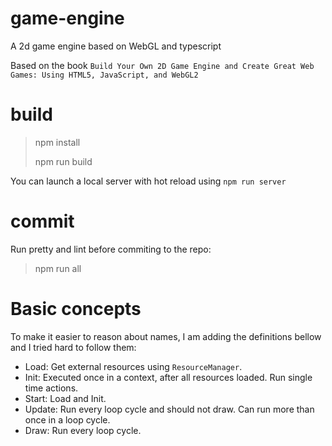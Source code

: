 # game-engine

A 2d game engine based on WebGL and typescript

Based on the book `Build Your Own 2D Game Engine and Create Great Web Games: Using HTML5, JavaScript, and WebGL2`

# build

> npm install
>
> npm run build

You can launch a local server with hot reload using `npm run server`

# commit

Run pretty and lint before commiting to the repo:

> npm run all

# Basic concepts

To make it easier to reason about names, I am adding the definitions bellow and I tried hard to follow them:

- Load: Get external resources using `ResourceManager`.
- Init: Executed once in a context, after all resources loaded. Run single time actions.
- Start: Load and Init.
- Update: Run every loop cycle and should not draw. Can run more than once in a loop cycle.
- Draw: Run every loop cycle.
